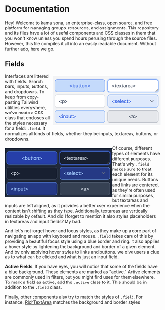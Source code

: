 # Documentation

Hey! Welcome to kama sona, an enterprise-class, open source, and free platform
for managing groups, resources, and assignments. This repository and its files
have a lot of useful components and CSS classes in them that you won't know
unless you spend hours perusing through the source files. However, this file
compiles it all into an easily readable document. Without further ado, here we
go.

## Fields

<img align="right" alt="An example of `.field`." src="field-light.png" vspace="8" width="348" />

Interfaces are littered with fields. Search bars, inputs, buttons, and
dropdowns. To keep from copy-pasting Tailwind utilities everywhere, we've made a
CSS class that encloses all the styles necessary for a field: `.field`. It
normalizes all kinds of fields, whether they be inputs, textareas, buttons, or
dropdowns.

<img align="left" alt="An example of `.field`." src="field-dark.png" vspace="8" width="348" />

Of course, different types of elements have different purposes. That's why
`.field` makes sure to treat each element for its unique needs. Buttons and
links are centered, as they're often used for similar purposes, but textareas
and inputs are left aligned, as it provides a better user experience when the
content isn't shifting as they type. Additionally, textareas are vertically
resizable by default. And did I forget to mention it also styles placeholders in
textareas and input fields? My bad.

And let's not forget hover and focus styles, as they make up a core part of
navigating an app with keyboard and mouse. `.field` takes care of this by
providing a beautiful focus style using a blue border and ring. It also applies
a hover style by lightening the background and border of a given element. And by
only applying hover styles to links and buttons, we give users a clue as to what
can be clicked and what is just an input field.

**Active Fields:** If you have eyes, you will notice that some of the fields
have a blue background. These elements are marked as "active." Active elements
are commonly used in filters, but you might find uses for them elsewhere. To
mark a field as active, add the `.active` class to it. This should be in
addition to the `.field` class.

Finally, other components also try to match the styles of `.field`. For
instance, [RichTextArea](#richtextarea) matches the background and border styles
